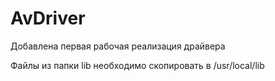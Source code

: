 # AvDriver
Добавлена первая рабочая реализация драйвера


Файлы из папки lib необходимо скопировать в /usr/local/lib
